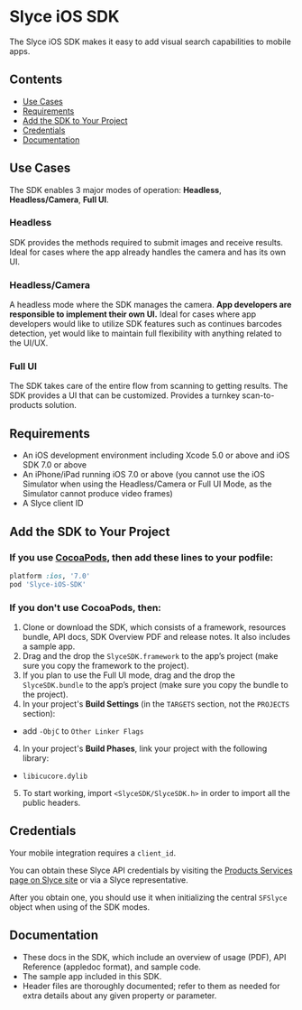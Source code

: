 Slyce iOS SDK
==============

The Slyce iOS SDK makes it easy to add visual search capabilities to mobile apps.

## Contents

- [Use Cases](#use-cases)
- [Requirements](#requirements)
- [Add the SDK to Your Project](#add-the-sdk-to-your-project)
- [Credentials](#credentials)
- [Documentation](#documentation)


## Use Cases

The SDK enables 3 major modes of operation: **Headless**, **Headless/Camera**, **Full UI**.

### Headless

SDK provides the methods required to submit images and receive results. 
Ideal for cases where the app already handles the camera and has its own UI.

### Headless/Camera

A headless mode where the SDK manages the camera. **App developers are responsible to implement their own UI.** 
Ideal for cases where app developers would like to utilize SDK features such as continues barcodes detection, yet would like to maintain full flexibility with anything related to the UI/UX.

### Full UI

The SDK takes care of the entire flow from scanning to getting results. The SDK provides a UI that can be customized. Provides a turnkey scan-to-products solution.


## Requirements

* An iOS development environment including Xcode 5.0 or above and iOS SDK 7.0 or above
* An iPhone/iPad running iOS 7.0 or above (you cannot use the iOS Simulator when using the Headless/Camera or Full UI Mode, as the Simulator cannot produce video frames)
* A Slyce client ID


## Add the SDK to Your Project

### If you use [CocoaPods](http://cocoapods.org), then add these lines to your podfile:

```ruby
platform :ios, '7.0'
pod 'Slyce-iOS-SDK'
```

### If you don't use CocoaPods, then:

1. Clone or download the SDK, which consists of a framework, resources bundle, API docs, SDK Overview PDF and release notes. It also includes a sample app.
2. Drag and the drop the `SlyceSDK.framework` to the app’s project (make sure you copy the framework to the project).
3. If you plan to use the Full UI mode, drag and the drop the `SlyceSDK.bundle` to the app’s project (make sure you copy the bundle to the project).
3. In your project's **Build Settings** (in the `TARGETS` section, not the `PROJECTS` section):
  * add `-ObjC` to `Other Linker Flags`
4. In your project's **Build Phases**, link your project with the following library:
  * `libicucore.dylib`
5. To start working, import `<SlyceSDK/SlyceSDK.h>` in order to import all the public headers.


## Credentials

Your mobile integration requires a `client_id`.

You can obtain these Slyce API credentials by visiting the [Products Services page on Slyce site](http://slyce.it/products-services) or via a Slyce representative.

After you obtain one, you should use it when initializing the central `SFSlyce` object when using of the SDK modes.


## Documentation

* These docs in the SDK, which include an overview of usage (PDF), API Reference (appledoc format), and sample code.
* The sample app included in this SDK.
* Header files are thoroughly documented; refer to them as needed for extra details about any given property or parameter.